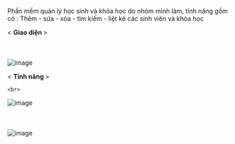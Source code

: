 Phần mềm quản lý học sinh và khóa học do nhóm mình làm, tính năng gồm có : Thêm - sửa - xóa - tìm kiếm - liệt kê các sinh viên và khóa học

< <b> Giao diện </b> >
    <br><br><br><br>
![image](https://user-images.githubusercontent.com/69498553/130316678-81ae304c-7b3c-4b1a-8fef-db6504b2336b.png)

< <b> Tính năng </b> >

    <br>
![image](https://user-images.githubusercontent.com/69498553/130316689-7ba332a8-2ab8-4abe-a629-07d6efdcec0d.png)
    <br><br><br><br>
![image](https://user-images.githubusercontent.com/69498553/130316697-ae6b7476-c82f-47e6-8901-f5980fc161e9.png)

